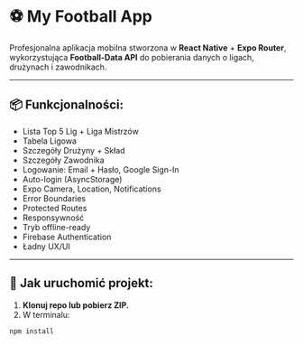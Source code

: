 # ⚽ My Football App

Profesjonalna aplikacja mobilna stworzona w **React Native** + **Expo Router**, wykorzystująca **Football-Data API** do pobierania danych o ligach, drużynach i zawodnikach.

---

## 📦 Funkcjonalności:

- Lista Top 5 Lig + Liga Mistrzów
- Tabela Ligowa
- Szczegóły Drużyny + Skład
- Szczegóły Zawodnika
- Logowanie: Email + Hasło, Google Sign-In
- Auto-login (AsyncStorage)
- Expo Camera, Location, Notifications
- Error Boundaries
- Protected Routes
- Responsywność
- Tryb offline-ready
- Firebase Authentication
- Ładny UX/UI

---

## 🚀 Jak uruchomić projekt:

1. **Klonuj repo lub pobierz ZIP.**
2. W terminalu:

```bash
npm install
```
